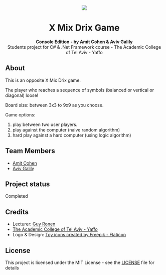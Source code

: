 <div align="center"><img src="https://img.freepik.com/free-icon/noughts-crosses_318-69407.jpg?t=st=1685911782~exp=1685912382~hmac=8ae7515d000e6dce65c37fa02a462a1561c2d459c164ecad924be1b093e7275d"></div>
<h1 align="center">X Mix Drix Game</h1>
<p align="center"><strong>Console Edition - by Amit Cohen & Aviv Galily</strong>
<br>Students project for C# & .Net Framework course - The Academic College of Tel Aviv - Yaffo</p>

<h2>About</h2>

This is an opposite X Mix Drix game.

The player who reaches a sequence of symbols (balanced or vertical or diagonal) loose!

Board size: between 3x3 to 9x9 as you choose.

Game options: 

1. play between two user players.
2. play against the computer (naive random algorithm)
3. hard play against a hard computer (using logic algorithm)

<h2>Team Members</h2>

* [Amit Cohen](https://github.com/amitCohen2)
* [Aviv Galily](https://github.com/AvivGalily)

<h2>Project status</h2>

Completed

<h2>Credits</h2>

- Lecturer: <a href="https://www.facebook.com/guy.ronen" target="_blank">Guy Ronen</a>
- <a href="https://www.mta.ac.il/" target="_blank">The Academic College of Tel Aviv - Yaffo</a>
- Logo & Design: <a href="https://www.flaticon.com/free-icons/toy" title="toy icons">Toy icons created by Freepik - Flaticon</a>


<h2>License</h2>

This project is licensed under the MIT License - see the [LICENSE](LICENSE) file for details
